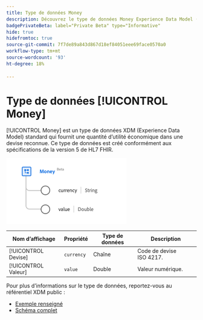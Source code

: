 ```yaml
---
title: Type de données Money
description: Découvrez le type de données Money Experience Data Model (XDM).
badgePrivateBeta: label="Private Beta" type="Informative"
hide: true
hidefromtoc: true
source-git-commit: 7f7de89a843d867d18ef84051eee69face0570a0
workflow-type: tm+mt
source-wordcount: '93'
ht-degree: 18%

---
```


# Type de données [!UICONTROL Money]

[!UICONTROL Money] est un type de données XDM (Experience Data Model) standard qui fournit une quantité d’utilité économique dans une devise reconnue. Ce type de données est créé conformément aux spécifications de la version 5 de HL7 FHIR.

![Structure de type de données Money](../../images/data-types/healthcare/money.png)

| Nom d’affichage | Propriété | Type de données | Description |
| --- | --- | --- | --- |
| [!UICONTROL Devise] | `currency` | Chaîne | Code de devise ISO 4217. |
| [!UICONTROL Valeur] | `value` | Double | Valeur numérique. |

Pour plus d’informations sur le type de données, reportez-vous au référentiel XDM public :

* [Exemple renseigné](https://github.com/adobe/xdm/blob/master/extensions/industry/healthcare/fhir/datatypes/money.example.1.json)
* [Schéma complet](https://github.com/adobe/xdm/blob/master/extensions/industry/healthcare/fhir/datatypes/money.schema.json)
